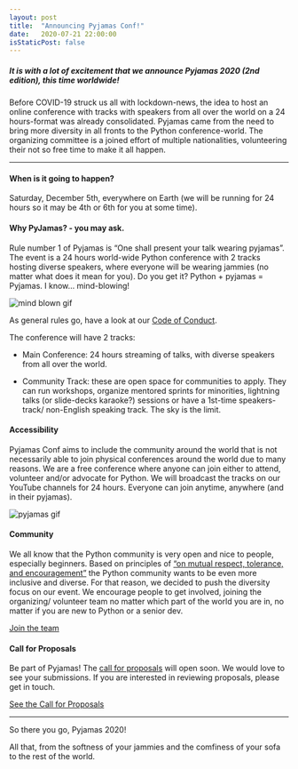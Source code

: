 ```yaml
---
layout: post
title:  "Announcing Pyjamas Conf!"
date:   2020-07-21 22:00:00
isStaticPost: false
---
```


##### It is with a lot of excitement that we announce Pyjamas 2020 (2nd edition), this time worldwide!

Before COVID-19 struck us all with lockdown-news, the idea to host an online conference with tracks with speakers from all over the world on a 24 hours-format was already consolidated. Pyjamas came from the need to bring more diversity in all fronts to the Python conference-world. The organizing committee is a joined effort of multiple nationalities, volunteering their not so free time to make it all happen.

---

#### When is it going to happen?
Saturday, December 5th, everywhere on Earth (we will be running for 24 hours so it may be 4th or 6th for you at some time).


#### Why PyJamas? - you may ask.
Rule number 1 of Pyjamas is “One shall present your talk wearing pyjamas”. The event is a 24 hours world-wide Python conference with 2 tracks hosting diverse speakers, where everyone will be wearing jammies (no matter what does it mean for you).
Do you get it? Python + pyjamas = Pyjamas. I know… mind-blowing!

![mind blown gif](https://media1.tenor.com/images/f22a28d569fbdb554bf5c5fa70f09bee/tenor.gif?itemid=10279314)

As general rules go, have a look at our [Code of Conduct](https://pyjamas.live/coc/).

The conference will have 2 tracks:

- Main Conference: 24 hours streaming of talks, with diverse speakers from all over the world.

- Community Track: these are open space for communities to apply. They can run workshops, organize mentored sprints for minorities, lightning talks (or slide-decks karaoke?) sessions or have a 1st-time speakers-track/ non-English speaking track. The sky is the limit.

#### Accessibility

Pyjamas Conf aims to include the community around the world that is not necessarily able to join physical conferences around the world due to many reasons. We are a free conference where anyone can join either to attend, volunteer and/or advocate for Python. We will broadcast the tracks on our YouTube channels for 24 hours. Everyone can join anytime, anywhere (and in their pyjamas).

![pyjamas gif](https://media1.tenor.com/images/4bc7d5468b29849560b1c4dfec744446/tenor.gif?itemid=13767222)

#### Community

We all know that the Python community is very open and nice to people, especially beginners. Based on principles of [“on mutual respect, tolerance, and encouragement”](https://www.python.org/community/diversity/) the Python community wants to be even more inclusive and diverse.
For that reason, we decided to push the diversity focus on our event. We encourage people to get involved, joining the organizing/ volunteer team no matter which part of the world you are in, no matter if you are new to Python or a senior dev.

<a href="https://forms.gle/stFtrXG4QnNPz6yg6" class="btn btn-primary waves-effect waves-button waves-light waves-float">Join the team</a>

#### Call for Proposals

Be part of Pyjamas! The [call for proposals](https://pyjamas.live/cfp/) will open soon. We would love to see your submissions. If you are interested in reviewing proposals, please get in touch.

<a href="https://pyjamas.live/cfp/" class="btn btn-primary waves-effect waves-button waves-light waves-float">See the Call for Proposals</a>

---

So there you go, Pyjamas 2020!

All that, from the softness of your jammies and the comfiness of your sofa to the rest of the world.
